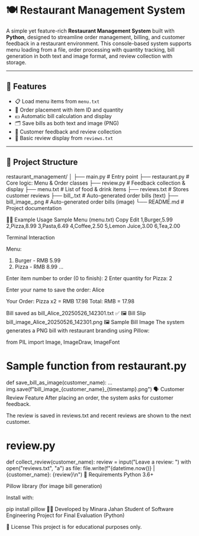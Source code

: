 # 🍽️ Restaurant Management System

A simple yet feature-rich **Restaurant Management System** built with **Python**, designed to streamline order management, billing, and customer feedback in a restaurant environment. This console-based system supports menu loading from a file, order processing with quantity tracking, bill generation in both text and image format, and review collection with storage.

---

## 🔧 Features

- 📋 Load menu items from `menu.txt`
- 🧾 Order placement with item ID and quantity
- 💵 Automatic bill calculation and display
- 🗂️ Save bills as both text and image (PNG)
- 🌟 Customer feedback and review collection
- 🧠 Basic review display from `reviews.txt`

---

## 📁 Project Structure

restaurant_management/
│
├── main.py # Entry point
├── restaurant.py # Core logic: Menu & Order classes
├── review.py # Feedback collection & display
├── menu.txt # List of food & drink items
├── reviews.txt # Stores customer reviews
├── bill_.txt # Auto-generated order bills (text)
├── bill_image_.png # Auto-generated order bills (image)
└── README.md # Project documentation


🧑‍💻 Example Usage
Sample Menu (menu.txt)
Copy
Edit
1,Burger,5.99
2,Pizza,8.99
3,Pasta,6.49
4,Coffee,2.50
5,Lemon Juice,3.00
6,Tea,2.00


Terminal Interaction

Menu:
1. Burger - RMB 5.99
2. Pizza - RMB 8.99
...

Enter item number to order (0 to finish): 2
Enter quantity for Pizza: 2

Enter your name to save the order: Alice

Your Order:
Pizza x2 = RMB 17.98
Total: RMB = 17.98

Bill saved as bill_Alice_20250526_142301.txt ✅
🖼️ Bill Slip bill_image_Alice_20250526_142301.png
🖼️ Sample Bill Image
The system generates a PNG bill with restaurant branding using Pillow:


from PIL import Image, ImageDraw, ImageFont

# Sample function from restaurant.py
def save_bill_as_image(customer_name):
    ...
    img.save(f"bill_image_{customer_name}_{timestamp}.png")
🗣️ Customer Review Feature
After placing an order, the system asks for customer feedback.

The review is saved in reviews.txt and recent reviews are shown to the next customer.





# review.py
def collect_review(customer_name):
    review = input("Leave a review: ")
    with open("reviews.txt", "a") as file:
        file.write(f"{datetime.now()} | {customer_name}: {review}\n")
📌 Requirements
Python 3.6+

Pillow library (for image bill generation)

Install with:

pip install pillow
👩‍💻 Developed by
Minara Jahan
Student of Software Engineering
Project for Final Evaluation (Python)


📃 License
This project is for educational purposes only.







